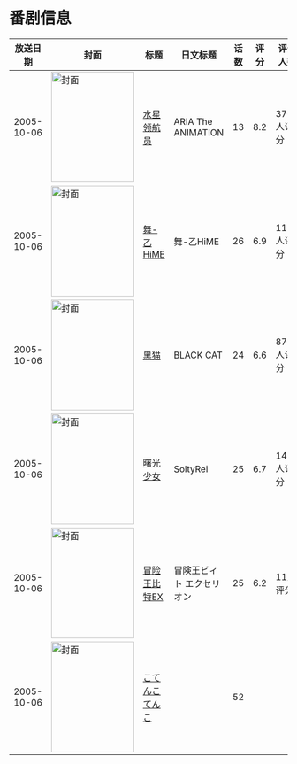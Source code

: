 # 番剧信息

|放送日期|封面|标题|日文标题|话数|评分|评分人数|
|---|---|---|---|---|---|---|
|2005-10-06|<img src="https://lain.bgm.tv/pic/cover/c/0f/cb/531_lhSVh.jpg" alt="封面" style="width:150px;height:200px;object-fit:cover;">|[水星领航员](https://bangumi.tv/subject/531)|ARIA The ANIMATION|13|8.2|3760人评分|
|2005-10-06|<img src="https://lain.bgm.tv/pic/cover/c/38/06/1028_EDwMs.jpg" alt="封面" style="width:150px;height:200px;object-fit:cover;">|[舞-乙HiME](https://bangumi.tv/subject/1028)|舞-乙HiME|26|6.9|1154人评分|
|2005-10-06|<img src="https://lain.bgm.tv/pic/cover/c/46/a5/2300_QGUyU.jpg" alt="封面" style="width:150px;height:200px;object-fit:cover;">|[黑猫](https://bangumi.tv/subject/2300)|BLACK CAT|24|6.6|872人评分|
|2005-10-06|<img src="https://lain.bgm.tv/pic/cover/c/9a/32/3974_fYFM9.jpg" alt="封面" style="width:150px;height:200px;object-fit:cover;">|[曙光少女](https://bangumi.tv/subject/3974)|SoltyRei|25|6.7|143人评分|
|2005-10-06|<img src="https://lain.bgm.tv/pic/cover/c/dc/ef/195012_jlZq4.jpg" alt="封面" style="width:150px;height:200px;object-fit:cover;">|[冒险王比特EX](https://bangumi.tv/subject/195012)|冒険王ビィト エクセリオン|25|6.2|11人评分|
|2005-10-06|<img src="https://lain.bgm.tv/pic/cover/c/1e/6c/220044_fuwOo.jpg" alt="封面" style="width:150px;height:200px;object-fit:cover;">|[こてんこてんこ](https://bangumi.tv/subject/220044)||52|||
